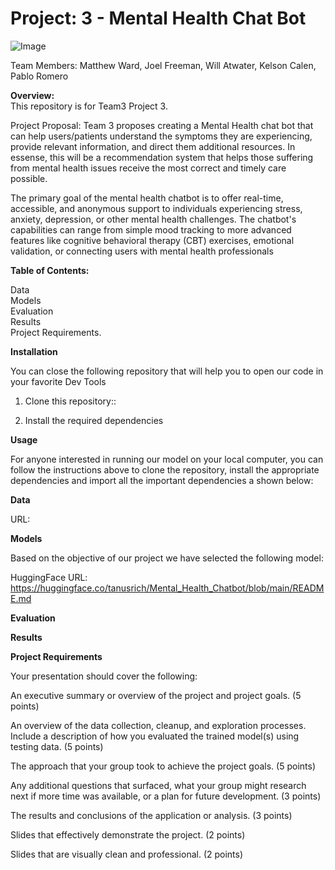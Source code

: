 # Project: 3 - Mental Health Chat Bot

![Image](https://github.com/user-attachments/assets/e6db438c-eded-42ff-a893-3dece893564e)

Team Members: Matthew Ward, Joel Freeman, Will Atwater, Kelson Calen, Pablo Romero

**Overview:**  
This repository is for Team3 Project 3\. 

Project Proposal: Team 3 proposes creating a Mental Health chat bot that can help users/patients understand the symptoms they are experiencing, provide relevant information, and direct them additional resources. In essense, this will be a recommendation system that helps those suffering from mental health issues receive the most correct and timely care possible.

The primary goal of the mental health chatbot is to offer real-time, accessible, and anonymous support to individuals experiencing stress, anxiety, depression, or other mental health challenges. The chatbot's capabilities can range from simple mood tracking to more advanced features like cognitive behavioral therapy (CBT) exercises, emotional validation, or connecting users with mental health professionals

**Table of Contents:**

Data  
Models  
Evaluation  
Results  
Project Requirements.

**Installation**

You can close the following repository that will help you to open our code in your favorite Dev Tools

1. Clone this repository::  
   


2. Install the required dependencies

**Usage**



For anyone interested in running our model on your local computer, you can follow the instructions above to clone the repository, install the appropriate dependencies and import all the important dependencies a shown below:


**Data**



URL: 

**Models**

Based on the objective of our project we have selected the following model:



HuggingFace URL: https://huggingface.co/tanusrich/Mental_Health_Chatbot/blob/main/README.md

**Evaluation**


**Results**


**Project Requirements**

Your presentation should cover the following:

An executive summary or overview of the project and project goals. (5 points)

An overview of the data collection, cleanup, and exploration processes. Include a description of how you evaluated the trained model(s) using testing data. (5 points)

The approach that your group took to achieve the project goals. (5 points)

Any additional questions that surfaced, what your group might research next if more time was available, or a plan for future development. (3 points)

The results and conclusions of the application or analysis. (3 points)

Slides that effectively demonstrate the project. (2 points)

Slides that are visually clean and professional. (2 points)
